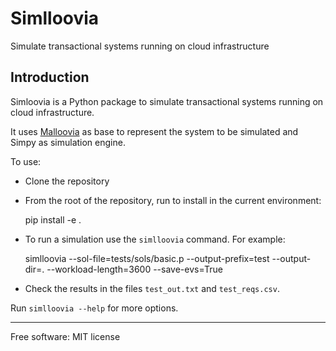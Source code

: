 # Simlloovia

Simulate transactional systems running on cloud infrastructure

## Introduction

Simloovia is a Python package to simulate transactional systems running on cloud
infrastructure.

It uses [Malloovia](https://github.com/asi-uniovi/malloovia) as base to
represent the system to be simulated and Simpy as simulation engine.

To use:

- Clone the repository
- From the root of the repository, run to install in the current environment:

    pip install -e .

- To run a simulation use the `simlloovia` command. For example:

    simlloovia --sol-file=tests/sols/basic.p --output-prefix=test --output-dir=. --workload-length=3600 --save-evs=True

- Check the results in the files `test_out.txt` and `test_reqs.csv`.

Run `simlloovia --help` for more options.

***

Free software: MIT license
